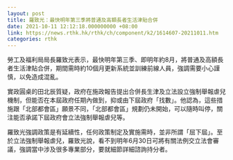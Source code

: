 ```yaml
---
layout: post
title: 羅致光：最快明年第三季將普通及高額長者生活津貼合併
date: 2021-10-11 12:12:18.000000000 +08:00
link: https://news.rthk.hk/rthk/ch/component/k2/1614607-20211011.htm
categories: rthk
---
```


勞工及福利局局長羅致光表示，最快明年第三季、即明年約8月，將普通及高額長者生活津貼合併，期間需時約10個月更新系統並訓練前線人員，強調需要小心謹慎，以免造成混亂。

實政圓桌的田北辰質疑，政府在施政報告提出合併長生津及立法設立強制舉報虐兒機制，但能否在本屆政府任期內做到，抑或由下屆政府「找數」。他認為，這些措施跟「北部都會區」願景不同，「北部都會區」規劃仍未開始，可以隨時叫停，關注能否承諾下屆政府會立法強制舉報虐兒等。

羅致光強調政策是有延續性，任何政策制定及實施需時，並非所謂「屈下屆」。至於立法強制舉報虐兒，羅致光說，看不到明年6月30日可將有關法例交立法會審議，強調當中涉及很多專業部分，要就細節詳細諮詢持分者。
